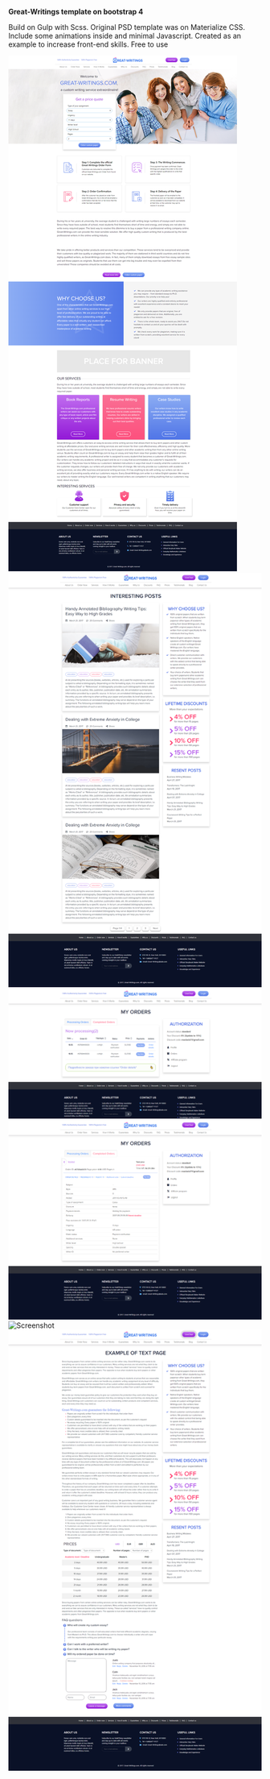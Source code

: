 **Great-Writings template on bootstrap 4**

Build on Gulp with Scss. Original PSD template was on Materialize CSS.
Include some animations inside and minimal Javascript.
Created as an example to increase front-end skills. Free to use


![Screenshot](screenshot.png)
![Screenshot](screenshot2.png)
![Screenshot](screenshot3.png)
![Screenshot](screenshot4.png)
![Screenshot](screenshot5.png)
![Screenshot](screenshot6.png)